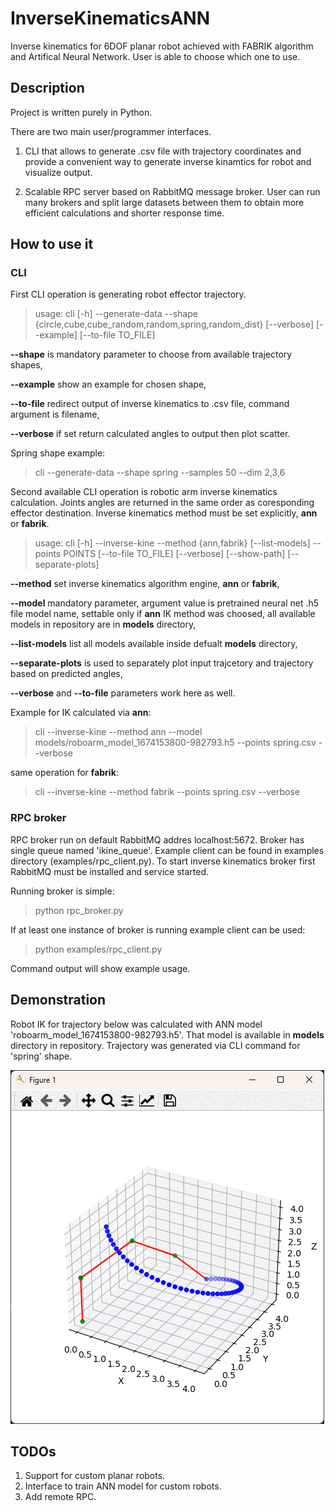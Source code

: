 # InverseKinematicsANN
Inverse kinematics for 6DOF planar robot achieved with FABRIK algorithm and Artifical Neural Network. User is able to choose which one to use.

## Description
Project is written purely in Python.

There are two main user/programmer interfaces. 

1. CLI that allows to generate .csv file with trajectory coordinates and provide a convenient way to generate inverse kinamtics for robot and visualize output.

2. Scalable RPC server based on RabbitMQ message broker. User can run many brokers and split large datasets between them to obtain more efficient calculations and shorter response time.

## How to use it
### CLI
First CLI operation is generating robot effector trajectory.

> usage: cli [-h] --generate-data --shape {circle,cube,cube_random,random,spring,random_dist} [--verbose] [--example] [--to-file TO_FILE]

**--shape** is mandatory parameter to choose from available trajectory shapes,

**--example** show an example for chosen shape,

**--to-file** redirect output of inverse kinematics to .csv file, command argument is filename,

**--verbose** if set return calculated angles to output then plot scatter.

Spring shape example:

> cli --generate-data --shape spring --samples 50 --dim 2,3,6

Second available CLI operation is robotic arm inverse kinematics calculation. Joints angles are returned in the same order as coresponding effector destination. Inverse kinematics method must be set explicitly, **ann** or **fabrik**.

> usage: cli [-h] --inverse-kine --method {ann,fabrik} [--list-models] --points POINTS [--to-file TO_FILE] [--verbose] [--show-path] [--separate-plots]

**--method** set inverse kinematics algorithm engine, **ann** or **fabrik**,

**--model** mandatory parameter, argument value is pretrained neural net .h5 file model name, settable only if **ann** IK method was choosed, all available models in repository are in **models** directory,

**--list-models** list all models available inside defualt **models** directory,

**--separate-plots** is used to separately plot input trajcetory and trajectory based on predicted angles,

**--verbose** and **--to-file** parameters work here as well.

Example for IK calculated via **ann**:

> cli --inverse-kine --method ann --model models/roboarm_model_1674153800-982793.h5 --points spring.csv --verbose

same operation for **fabrik**:

> cli --inverse-kine --method fabrik --points spring.csv --verbose

### RPC broker
RPC broker run on default RabbitMQ addres localhost:5672. Broker has single queue named 'ikine_queue'. Example client can be found in examples directory (examples/rpc_client.py). To start inverse kinematics broker first RabbitMQ must be installed and service started.

Running broker is simple:

> python rpc_broker.py

If at least one instance of broker is running example client can be used:

> python examples/rpc_client.py

Command output will show example usage.

## Demonstration

Robot IK for trajectory below was calculated with ANN model 'roboarm_model_1674153800-982793.h5'. That model is available in **models** directory in repository. Trajectory was generated via CLI command for 'spring' shape.

![](sample.gif)

## TODOs
1. Support for custom planar robots.
2. Interface to train ANN model for custom robots.
3. Add remote RPC.
